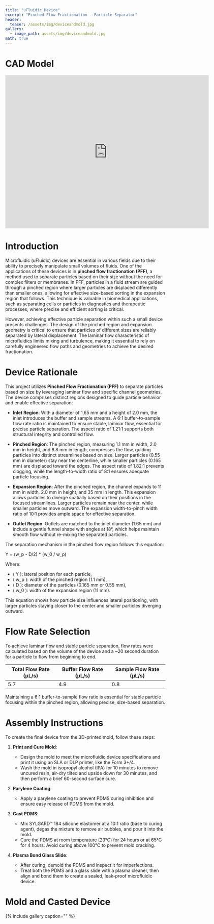 ```yaml
---
title: "uFluidic Device"
excerpt: "Pinched Flow Fractionation - Particle Separator"
header:
  teaser: /assets/img/deviceandmold.jpg
gallery:
  - image_path: assets/img/deviceandmold.jpg
math: true
---
```




# CAD Model
<iframe src="https://vanderbilt643.autodesk360.com/shares/public/SH286ddQT78850c0d8a4dc2a679a11fc4179?mode=embed" width="640" height="480" allowfullscreen="true" webkitallowfullscreen="true" mozallowfullscreen="true" frameborder="0"></iframe>



# Introduction

Microfluidic (uFluidic) devices are essential in various fields due to their ability to precisely manipulate small volumes of fluids. One of the applications of these devices is in **pinched flow fractionation (PFF)**, a method used to separate particles based on their size without the need for complex filters or membranes. In PFF, particles in a fluid stream are guided through a pinched region where larger particles are displaced differently than smaller ones, allowing for effective size-based sorting in the expansion region that follows. This technique is valuable in biomedical applications, such as separating cells or particles in diagnostics and therapeutic processes, where precise and efficient sorting is critical.

However, achieving effective particle separation within such a small device presents challenges. The design of the pinched region and expansion geometry is critical to ensure that particles of different sizes are reliably separated by lateral displacement. The laminar flow characteristic of microfluidics limits mixing and turbulence, making it essential to rely on carefully engineered flow paths and geometries to achieve the desired fractionation.



# Device Rationale

This project utilizes **Pinched Flow Fractionation (PFF)** to separate particles based on size by leveraging laminar flow and specific channel geometries. The device comprises distinct regions designed to guide particle behavior and enable effective separation:

- **Inlet Region**: With a diameter of 1.65 mm and a height of 2.0 mm, the inlet introduces the buffer and sample streams. A 6:1 buffer-to-sample flow rate ratio is maintained to ensure stable, laminar flow, essential for precise particle separation. The aspect ratio of 1.21:1 supports both structural integrity and controlled flow.

- **Pinched Region**: The pinched region, measuring 1.1 mm in width, 2.0 mm in height, and 8.8 mm in length, compresses the flow, guiding particles into distinct streamlines based on size. Larger particles (0.55 mm in diameter) stay near the centerline, while smaller particles (0.165 mm) are displaced toward the edges. The aspect ratio of 1.82:1 prevents clogging, while the length-to-width ratio of 8:1 ensures adequate particle focusing.

- **Expansion Region**: After the pinched region, the channel expands to 11 mm in width, 2.0 mm in height, and 35 mm in length. This expansion allows particles to diverge spatially based on their positions in the focused streamlines. Larger particles remain near the center, while smaller particles move outward. The expansion width-to-pinch width ratio of 10:1 provides ample space for effective separation.

- **Outlet Region**: Outlets are matched to the inlet diameter (1.65 mm) and include a gentle funnel shape with angles at 18°, which helps maintain smooth flow without re-mixing the separated particles.

The separation mechanism in the pinched flow region follows this equation:

Y = (w_p - D/2) * (w_0 / w_p)

Where:
   - \( Y \): lateral position for each particle,
   - \( w_p \): width of the pinched region (1.1 mm),
   - \( D \): diameter of the particles (0.165 mm or 0.55 mm),
   - \( w_0 \): width of the expansion region (11 mm).

This equation shows how particle size influences lateral positioning, with larger particles staying closer to the center and smaller particles diverging outward.



# Flow Rate Selection

To achieve laminar flow and stable particle separation, flow rates were calculated based on the volume of the device and a ~20 second duration for a particle to flow from beginning to end.

| **Total Flow Rate (µL/s)** | **Buffer Flow Rate (µL/s)** | **Sample Flow Rate (µL/s)** |
|----------------------------|-----------------------------|-----------------------------|
| 5.7                         | 4.9                        | 0.8                         |


Maintaining a 6:1 buffer-to-sample flow ratio is essential for stable particle focusing within the pinched region, allowing precise, size-based separation.



# Assembly Instructions

To create the final device from the 3D-printed mold, follow these steps:

1. **Print and Cure Mold**:
   - Design the mold to meet the microfluidic device specifications and print it using an SLA or DLP printer, like the Form 3+/4.
   - Wash the mold in isopropyl alcohol (IPA) for 10 minutes to remove uncured resin, air-dry tilted and upside down for 30 minutes, and then perform a brief 60-second surface cure.

2. **Parylene Coating**:
   - Apply a parylene coating to prevent PDMS curing inhibition and ensure easy release of PDMS from the mold.

3. **Cast PDMS**:
   - Mix SYLGARD™ 184 silicone elastomer at a 10:1 ratio (base to curing agent), degas the mixture to remove air bubbles, and pour it into the mold.
   - Cure the PDMS at room temperature (23°C) for 24 hours or at 65°C for 4 hours. Avoid curing above 100°C to prevent mold cracking.

4. **Plasma Bond Glass Slide**:
   - After curing, demold the PDMS and inspect it for imperfections.
   - Treat both the PDMS and a glass slide with a plasma cleaner, then align and bond them to create a sealed, leak-proof microfluidic device.


# Mold and Casted Device

{% include gallery caption="" %}
